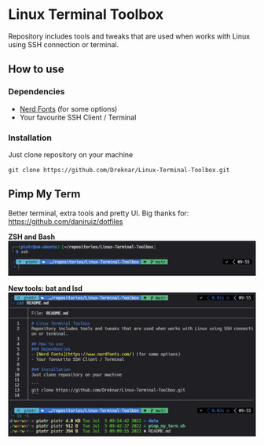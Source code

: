 # Linux Terminal Toolbox
Repository includes tools and tweaks that are used when works with Linux using SSH connection or terminal.

## How to use
### Dependencies
- [Nerd Fonts](https://www.nerdfonts.com/) (for some options)
- Your favourite SSH Client / Terminal

### Installation
Just clone repository on your machine

```
git clone https://github.com/Dreknar/Linux-Terminal-Toolbox.git
```
## Pimp My Term
Better terminal, extra tools and pretty UI. Big thanks for: https://github.com/daniruiz/dotfiles

**ZSH and Bash**
![](https://raw.githubusercontent.com/Dreknar/Linux-Terminal-Toolbox/main/data/screenshots/zsh_and_bash.png?token=GHSAT0AAAAAABWI3PGAJ4YATEOI6NYSAJSOYWEBQQQ "ZSH and Bash")

**New tools: bat and lsd**
![](https://raw.githubusercontent.com/Dreknar/Linux-Terminal-Toolbox/main/data/screenshots/bat_and_lsd.png?token=GHSAT0AAAAAABWI3PGAUQZEQAJ2H3SVK3M4YWEBQFQ "BAT and LSD")